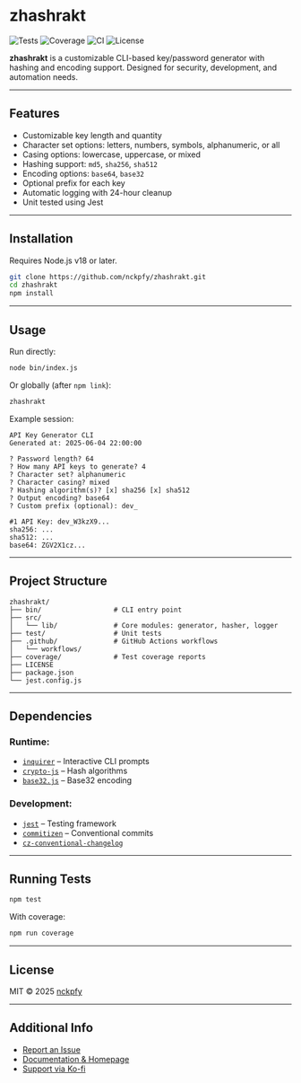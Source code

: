 # zhashrakt

![Tests](https://img.shields.io/badge/tests-passing-brightgreen)
![Coverage](https://img.shields.io/badge/coverage-75%25-yellow)
![CI](https://github.com/nckpfy/zhashrakt/actions/workflows/test.yml/badge.svg)
![License](https://img.shields.io/badge/license-MIT-blue)

**zhashrakt** is a customizable CLI-based key/password generator with hashing and encoding support. Designed for security, development, and automation needs.

---

## Features

- Customizable key length and quantity
- Character set options: letters, numbers, symbols, alphanumeric, or all
- Casing options: lowercase, uppercase, or mixed
- Hashing support: `md5`, `sha256`, `sha512`
- Encoding options: `base64`, `base32`
- Optional prefix for each key
- Automatic logging with 24-hour cleanup
- Unit tested using Jest

---

## Installation

Requires Node.js v18 or later.

```bash
git clone https://github.com/nckpfy/zhashrakt.git
cd zhashrakt
npm install
```

---

## Usage

Run directly:

```bash
node bin/index.js
```

Or globally (after `npm link`):

```bash
zhashrakt
```

Example session:

```
API Key Generator CLI
Generated at: 2025-06-04 22:00:00

? Password length? 64
? How many API keys to generate? 4
? Character set? alphanumeric
? Character casing? mixed
? Hashing algorithm(s)? [x] sha256 [x] sha512
? Output encoding? base64
? Custom prefix (optional): dev_

#1 API Key: dev_W3kzX9...
sha256: ...
sha512: ...
base64: ZGV2X1cz...
```

---

## Project Structure

```
zhashrakt/
├── bin/                  # CLI entry point
├── src/
│   └── lib/              # Core modules: generator, hasher, logger
├── test/                 # Unit tests
├── .github/              # GitHub Actions workflows
│   └── workflows/
├── coverage/             # Test coverage reports
├── LICENSE
├── package.json
└── jest.config.js
```

---

## Dependencies

### Runtime:

* [`inquirer`](https://www.npmjs.com/package/inquirer) – Interactive CLI prompts
* [`crypto-js`](https://www.npmjs.com/package/crypto-js) – Hash algorithms
* [`base32.js`](https://www.npmjs.com/package/base32.js) – Base32 encoding

### Development:

* [`jest`](https://jestjs.io/) – Testing framework
* [`commitizen`](https://www.npmjs.com/package/commitizen) – Conventional commits
* [`cz-conventional-changelog`](https://www.npmjs.com/package/cz-conventional-changelog)

---

## Running Tests

```bash
npm test
```

With coverage:

```bash
npm run coverage
```

---

## License

MIT © 2025 [nckpfy](https://github.com/nckpfy)

---

## Additional Info

* [Report an Issue](https://github.com/nckpfy/zhashrakt/issues)
* [Documentation & Homepage](https://github.com/nckpfy/zhashrakt#readme)
* [Support via Ko-fi](https://ko-fi.com/nckpfy)